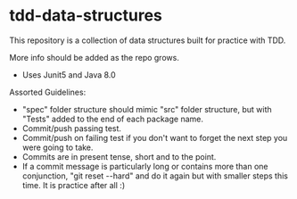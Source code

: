 # tdd-data-structures
This repository is a collection of data structures built for practice with TDD. 

More info should be added as the repo grows.

- Uses Junit5 and Java 8.0

Assorted Guidelines:
- "spec" folder structure should mimic "src" folder structure, but with "Tests" added to the end of each package name.
- Commit/push passing test.
- Commit/push on failing test if you don't want to forget the next step you were going to take.
- Commits are in present tense, short and to the point.
- If a commit message is particularly long or contains more than one conjunction, "git reset --hard" and do it again
but with smaller steps this time. It is practice after all :)